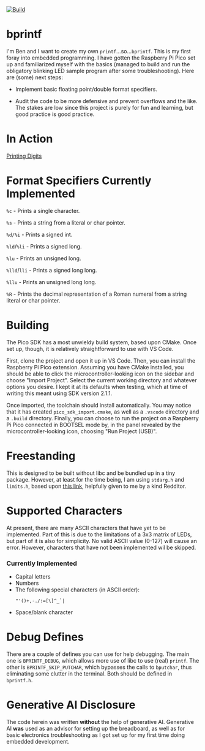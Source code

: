 [![Build](https://github.com/cello-ben/bprintf/actions/workflows/build.yaml/badge.svg)](https://github.com/cello-ben/bprintf/actions/workflows/build.yaml)

# bprintf

I'm Ben and I want to create my own `printf`...so...`bprintf`. This is my first foray into embedded programming. I have gotten the Raspberry Pi Pico set up and familiarized myself with the basics (managed to build and run the obligatory blinking LED sample program after some troubleshooting). Here are (some) next steps:

- Implement basic floating point/double format specifiers.

- Audit the code to be more defensive and prevent overflows and the like. The stakes are low since this project is purely for fun and learning, but good practice is good practice.

# In Action
[Printing Digits](https://youtube.com/shorts/oyurObTua48)

# Format Specifiers Currently Implemented

`%c` - Prints a single character.

`%s` - Prints a string from a literal or char pointer.

`%d/%i` - Prints a signed int.

`%ld`/`%li` - Prints a signed long.

`%lu` - Prints an unsigned long.

`%lld`/`lli` - Prints a signed long long.

`%llu` - Prints an unsigned long long.

`%R` - Prints the decimal representation of a Roman numeral from a string literal or char pointer.

# Building

The Pico SDK has a most unwieldy build system, based upon CMake. Once set up, though, it is relatively straightforward to use with VS Code. 

First, clone the project and open it up in VS Code. Then, you can install the Raspberry Pi Pico extension. Assuming you have CMake installed, you should be able to click the microcontroller-looking icon on the sidebar and choose "Import Project". Select the current working directory and whatever options you desire. I kept it at its defaults when testing, which at time of writing this meant using SDK version 2.1.1. 

Once imported, the toolchain should install automatically. You may notice that it has created `pico_sdk_import.cmake`, as well as a `.vscode` directory and a `.build` directory. Finally, you can choose to run the project on a Raspberry Pi Pico connected in BOOTSEL mode by, in the panel revealed by the microcontroller-looking icon, choosing "Run Project (USB)".

# Freestanding

This is designed to be built without libc and be bundled up in a tiny package. However, at least for the time being, I am using `stdarg.h` and `limits.h`, based upon [this link](https://wiki.osdev.org/Implications_of_writing_a_freestanding_C_project#Headers_available_as_of_C89), helpfully given to me by a kind Redditor.

# Supported Characters

At present, there are many ASCII characters that have yet to be implemented. Part of this is due to the limitations of a 3x3 matrix of LEDs, but part of it is also for simplicity. No valid ASCII value (0-127) will cause an error. However, characters that have not been implemented wil be skipped.

### Currently Implemented
- Capital letters
- Numbers
- The following special characters (in ASCII order):
    ```
    "'()+,-./:=[\]^_`|
    ```
- Space/blank character

# Debug Defines

There are a couple of defines you can use for help debugging. The main one is `BPRINTF_DEBUG`, which allows more use of libc to use (real) `printf`. The other is `BPRINTF_SKIP_PUTCHAR`, which bypasses the calls to `bputchar`, thus eliminating some clutter in the terminal. Both should be defined in `bprintf.h`. 

# Generative AI Disclosure

The code herein was written **without** the help of generative AI. Generative AI **was** used as an advisor for setting up the breadboard, as well as for basic electronics troubleshooting as I got set up for my first time doing embedded development.